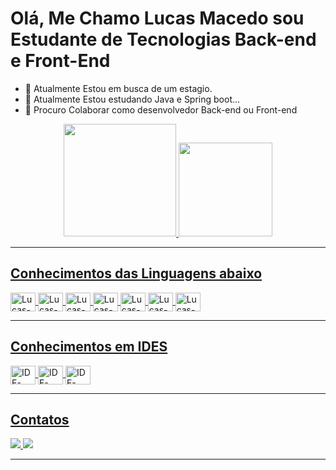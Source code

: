 ### <h1>Olá, Me Chamo Lucas Macedo sou Estudante de Tecnologias Back-end e Front-End</h1>

- 🔭 Atualmente Estou em busca de um estagio.
- 🌱 Atualmente Estou estudando Java e Spring boot...
- 👯 Procuro Colaborar como desenvolvedor Back-end ou Front-end

<div align="center">
  <a href="https://github.com/LucasMacedo0">
  <img height="180em" src="https://github-readme-stats.vercel.app/api?username=LucasMacedo0&show_icons=true&theme=onedark&include_all_commits=true&count_private=true"/>
  <img height="150em" src="https://github-readme-stats.vercel.app/api/top-langs/?username=LucasMacedo0&layout=compact&langs_count=7&theme=onedark"/>
</div>
<hr>
 <div style="display: inline_block">
    <h2> Conhecimentos das Linguagens abaixo </h2>
    <img align="center" alt="Lucas-HTML" height="30" width="40" src="https://img.shields.io/badge/HTML5-E34F26?style=for-the-badge&logo=html5&logoColor=white">
    <img align="center" alt="Lucas-CSS" height="30" width="40" src="https://img.shields.io/badge/CSS3-1572B6?style=for-the-badge&logo=css3&logoColor=white">
    <img align="center" alt="Lucas-Js" height="30" width="40" src="https://img.shields.io/badge/JavaScript-323330?style=for-the-    badge&logo=javascript&logoColor=F7DF1E">
    <img align="center" alt="Lucas-JAVA" height="30" width="40" src="https://img.shields.io/badge/Java-ED8B00?style=for-the-badge&logo=java&logoColor=white">
    <img align="center" alt="Lucas-Spring" height="30" width="40" src="https://img.shields.io/badge/Spring-6DB33F?style=for-the-badge&logo=spring&logoColor=white">
    <img align="center" alt="Lucas-MYSQL" height="30" width="40" src="https://img.shields.io/badge/MySQL-00000F?style=for-the-badge&logo=mysql&logoColor=white">
    <img align="center" alt="Lucas-MYSQL" height="30" width="40" src="https://img.shields.io/badge/MongoDB-4EA94B?style=for-the-badge&logo=mongodb&logoColor=white">
</div>
 <hr> 
<div style="display: inline_block">
  <h2>Conhecimentos em IDES</h2>
  <img align="center" alt="IDE-ECLIPSE" height="30" width="40" src="https://img.shields.io/badge/Eclipse-2C2255?style=for-the-badge&logo=eclipse&logoColor=white">
  <img align="center" alt="IDE-VSCODE" height="30" width="40" src="https://img.shields.io/badge/Visual_Studio-5C2D91?style=for-the-badge&logo=visual%20studio&logoColor=white">
  <img align="center" alt="IDE-NETBEANS" height="30" width="40" src="https://img.shields.io/badge/apache%20netbeans-1B6AC6?style=for-the-badge&logo=apache%20netbeans%20IDE&logoColor=white">
</div>
<hr>
<div style="display: inline_block">
  <h2> Contatos </h2>
  <a href="https://www.linkedin.com/in/lucas-macedo-2a90171ba/" target="_blank"><img alt"Lucas-Linkedin" src="https://img.shields.io/badge/LinkedIn-0077B5?style=for-the-badge&logo=linkedin&logoColor=white" target="_blank">
  <a href="mailto:lm818352@gmail.com"> <img src="https://img.shields.io/badge/Gmail-D14836?style=for-the-badge&logo=gmail&logoColor=white" target="_blank">          
</div>
    <hr>
